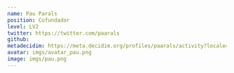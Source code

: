 ```yaml
---
name: Pau Parals
position: Cofundador
level: LV2
twitter: https://twitter.com/paarals
github: 
metadecidim: https://meta.decidim.org/profiles/paarals/activity?locale=ca
avatar: imgs/avatar_pau.png
image: imgs/pau.png
---
```

